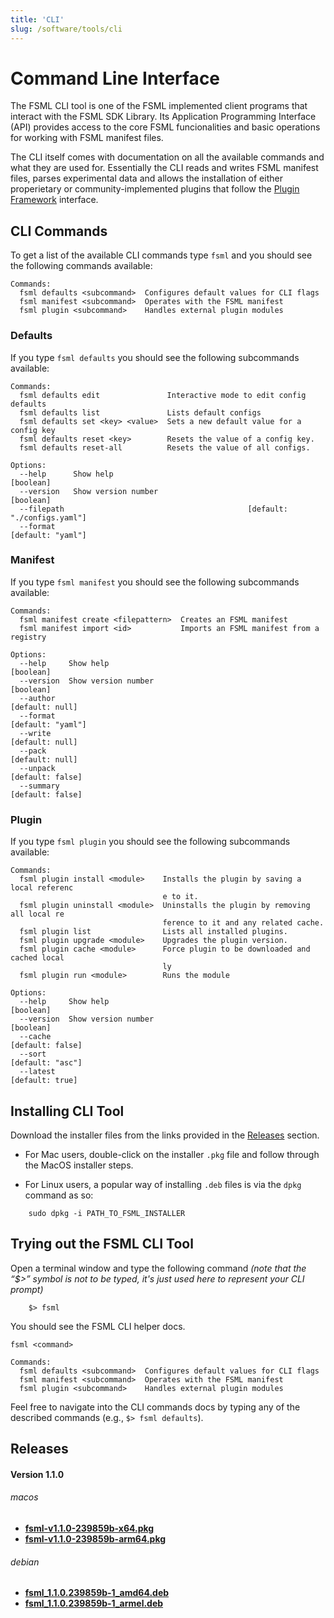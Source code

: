 ```yaml
---
title: 'CLI'
slug: /software/tools/cli
---
```


# Command Line Interface

The FSML CLI tool is one of the FSML implemented client programs that interact with the FSML SDK Library. Its Application Programming Interface (API) provides access to the core FSML funcionalities and basic operations for working with FSML manifest files.

The CLI itself comes with documentation on all the available commands and what they are used for. Essentially the CLI reads and writes FSML manifest files, parses experimental data and allows the installation of either properietary or community-implemented plugins that follow the [Plugin Framework](../../plugins) interface.


## CLI Commands

To get a list of the available CLI commands type `fsml` and you should see the following commands available:
```
Commands:
  fsml defaults <subcommand>  Configures default values for CLI flags
  fsml manifest <subcommand>  Operates with the FSML manifest
  fsml plugin <subcommand>    Handles external plugin modules
```

### Defaults

If you type `fsml defaults` you should see the following subcommands available:
```
Commands:
  fsml defaults edit               Interactive mode to edit config defaults
  fsml defaults list               Lists default configs
  fsml defaults set <key> <value>  Sets a new default value for a config key
  fsml defaults reset <key>        Resets the value of a config key.
  fsml defaults reset-all          Resets the value of all configs.

Options:
  --help      Show help                                                [boolean]
  --version   Show version number                                      [boolean]
  --filepath                                         [default: "./configs.yaml"]
  --format                                                     [default: "yaml"]
```

### Manifest

If you type `fsml manifest` you should see the following subcommands available:

```
Commands:
  fsml manifest create <filepattern>  Creates an FSML manifest
  fsml manifest import <id>           Imports an FSML manifest from a registry

Options:
  --help     Show help                                                 [boolean]
  --version  Show version number                                       [boolean]
  --author                                                       [default: null]
  --format                                                     [default: "yaml"]
  --write                                                        [default: null]
  --pack                                                         [default: null]
  --unpack                                                      [default: false]
  --summary                                                     [default: false]
```

### Plugin
If you type `fsml plugin` you should see the following subcommands available:

```
Commands:
  fsml plugin install <module>    Installs the plugin by saving a local referenc
                                  e to it.
  fsml plugin uninstall <module>  Uninstalls the plugin by removing all local re
                                  ference to it and any related cache.
  fsml plugin list                Lists all installed plugins.
  fsml plugin upgrade <module>    Upgrades the plugin version.
  fsml plugin cache <module>      Force plugin to be downloaded and cached local
                                  ly
  fsml plugin run <module>        Runs the module

Options:
  --help     Show help                                                 [boolean]
  --version  Show version number                                       [boolean]
  --cache                                                       [default: false]
  --sort                                                        [default: "asc"]
  --latest                                                       [default: true]
```

## Installing CLI Tool

Download the installer files from the links provided in the [Releases](/software/tools/cli#releases) section.

- For Mac users, double-click on the installer `.pkg` file and follow through the MacOS installer steps.

- For Linux users, a popular way of installing `.deb` files is via the `dpkg` command as so:

```
    sudo dpkg -i PATH_TO_FSML_INSTALLER
```

## Trying out the FSML CLI Tool

Open a terminal window and type the following command _(note that the “$>” symbol is not to be typed, it's just used here to represent your CLI prompt)_

```
    $> fsml
```

You should see the FSML CLI helper docs.

```
fsml <command>

Commands:
  fsml defaults <subcommand>  Configures default values for CLI flags
  fsml manifest <subcommand>  Operates with the FSML manifest
  fsml plugin <subcommand>    Handles external plugin modules
```

Feel free to navigate into the CLI commands docs by typing any of the described commands (e.g., `$> fsml defaults`).

## Releases

#### Version 1.1.0
###### macos
- [**fsml-v1.1.0-239859b-x64.pkg**](https://github.com/TeselaGen/fsml.org/releases/download/v.1.1.0/fsml-v1.1.0-239859b-x64.pkg)
- [**fsml-v1.1.0-239859b-arm64.pkg**](https://github.com/TeselaGen/fsml.org/releases/download/v.1.1.0/fsml-v1.1.0-239859b-arm64.pkg)

###### debian
- [**fsml_1.1.0.239859b-1_amd64.deb**](https://github.com/TeselaGen/fsml.org/releases/download/v.1.1.0/fsml_1.1.0.239859b-1_amd64.deb)
- [**fsml_1.1.0.239859b-1_armel.deb**](https://github.com/TeselaGen/fsml.org/releases/download/v.1.1.0/fsml_1.1.0.239859b-1_armel.deb)
